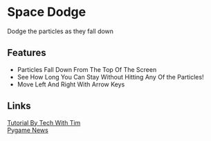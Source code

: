 # Space Dodge
Dodge the particles as they fall down
## Features
* Particles Fall Down From The Top Of The Screen
* See How Long You Can Stay Without Hitting Any Of the Particles!
* Move Left And Right With Arrow Keys
## Links
[Tutorial By Tech With Tim](https://www.youtube.com/watch?v=waY3LfJhQLY)\
[Pygame News](https://www.pygame.org/news)
